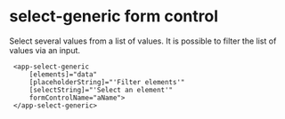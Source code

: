 # select-generic form control

Select several values from a list of values. 
It is possible to filter the list of values via an input.

     <app-select-generic 
         [elements]="data"
         [placeholderString]="'Filter elements'" 
         [selectString]="'Select an element'" 
         formControlName="aName">
     </app-select-generic>

